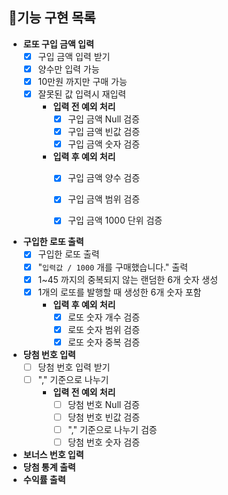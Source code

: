 ## 🎯기능 구현 목록

- **로또 구입 금액 입력**
    - [X] 구입 금액 입력 받기
    - [X] 양수만 입력 가능
    - [X] 10만원 까지만 구매 가능
    - [X] 잘못된 값 입력시 재입력
        - **입력 전 예외 처리** 
            - [X] 구입 금액 Null 검증
            - [X] 구입 금액 빈값 검증
            - [X] 구입 금액 숫자 검증
        - **입력 후 예외 처리**
            - [X] 구입 금액 양수 검증
            - [X] 구입 금액 범위 검증
            - [X] 구입 금액 1000 단위 검증


- **구입한 로또 출력**
    - [X] 구입한 로또 출력
    - [X] "`입력값 / 1000` 개를 구매했습니다." 출력
    - [X] 1~45 까지의 중복되지 않는 랜덤한 6개 숫자 생성
    - [X] 1개의 로또를 발행할 때 생성한 6개 숫자 포함
        - **입력 후 예외 처리**
            - [X] 로또 숫자 개수 검증
            - [X] 로또 숫자 범위 검증
            - [X] 로또 숫자 중복 검증

- **당첨 번호 입력**
    - [ ] 당첨 번호 입력 받기
    - [ ] "," 기준으로 나누기
        - **입력 전 예외 처리**
            - [ ] 당첨 번호 Null 검증
            - [ ] 당첨 번호 빈값 검증
            - [ ] "," 기준으로 나누기 검증
            - [ ] 당첨 번호 숫자 검증

- **보너스 번호 입력**
- **당첨 통계 출력**
- **수익률 출력**
